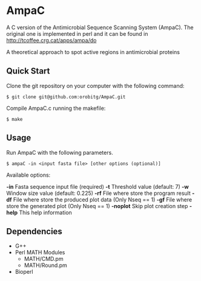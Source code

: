 AmpaC
=====

A C version of the Antimicrobial Sequence Scanning System (AmpaC). The original one is implemented in perl and it can be found in http://tcoffee.crg.cat/apps/ampa/do

A theoretical approach to spot active regions in antimicrobial proteins

Quick Start
-----------

Clone the git repository on your computer with the following command:

	$ git clone git@github.com:orobitg/AmpaC.git

Compile AmpaC.c running the makefile:

	$ make

Usage
-----

Run AmpaC with the following parameters.

 	$ ampaC -in <input fasta file> [other options (optional)]

Available options:

**-in**      Fasta sequence input file (required)
**-t**       Threshold value (default: 7)
**-w**      Window size value (default: 0.225)
**-rf**      File where store the program result
**-df**      File where store the produced plot data (Only Nseq == 1)
**-gf**      File where store the generated plot (Only Nseq == 1)
**-noplot**  Skip plot creation step
**-help**    This help information

Dependencies 
------------

 * G++
 * Perl MATH Modules
    * MATH/CMD.pm
    * MATH/Round.pm
 * Bioperl


